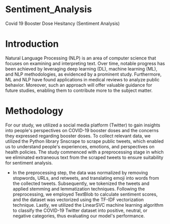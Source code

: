 # Sentiment_Analysis
Covid 19 Booster Dose Hesitancy (Sentiment Analysis)

# Introduction
Natural Language Processing (NLP) is an area of computer science that focuses on examining and interpreting text. Over time, notable progress has been achieved by leveraging deep learning
(DL), machine learning (ML), and NLP methodologies, as evidenced by a prominent study.
Furthermore, ML and NLP have found applications in medical reviews to analyze public
behavior. Moreover, such an approach will offer valuable guidance for future studies, enabling them
to contribute more to the subject matter.

# Methodology
For our study, we utilized a social media platform (Twitter) to gain insights into people&#39;s perspectives on COVID-19 booster doses and the concerns they expressed regarding booster doses. To collect relevant data, we utilized the Python library Snscrape to scrape public tweets, which enabled us to understand people&#39;s experiences, emotions, and perspectives on health policies. The study commenced with a preprocessing stage in which we eliminated extraneous text from the scraped tweets to ensure suitability for sentiment analysis.
- In the preprocessing step, the data was normalized by removing stopwords, URLs, and retweets, and translating emoji into words from the collected tweets. Subsequently, we tokenized the tweets and applied stemming and lemmatization techniques. Following the preprocessing, we employed TextBlob to calculate sentiment scores, and the dataset was vectorized using the TF-IDF vectorization technique. Lastly, we utilized the LinearSVC machine learning algorithm to classify the COVID-19 Twitter dataset into positive, neutral, or negative categories, thus evaluating our model&#39;s performance.
